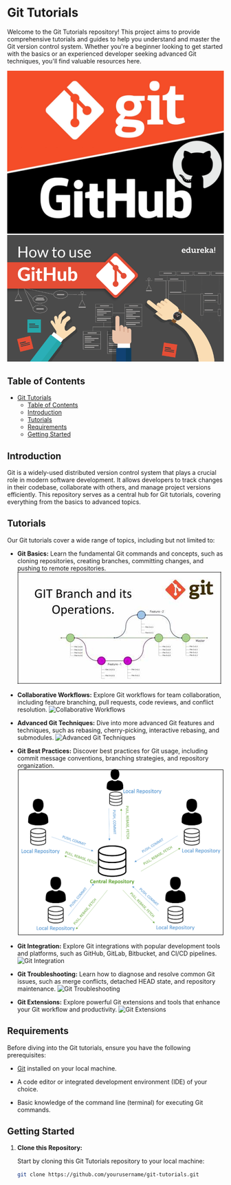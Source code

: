 # Git Tutorials

Welcome to the Git Tutorials repository! This project aims to provide comprehensive tutorials and guides to help you understand and master the Git version control system. Whether you're a beginner looking to get started with the basics or an experienced developer seeking advanced Git techniques, you'll find valuable resources here.

![](git%20and%20github%20tutoraials.jpg)
![Git Logo](./How-to-use-GitHub-A.png)


## Table of Contents

- [Git Tutorials](#git-tutorials)
  - [Table of Contents](#table-of-contents)
  - [Introduction](#introduction)
  - [Tutorials](#tutorials)
  - [Requirements](#requirements)
  - [Getting Started](#getting-started)

## Introduction

Git is a widely-used distributed version control system that plays a crucial role in modern software development. It allows developers to track changes in their codebase, collaborate with others, and manage project versions efficiently. This repository serves as a central hub for Git tutorials, covering everything from the basics to advanced topics.

## Tutorials

Our Git tutorials cover a wide range of topics, including but not limited to:

- **Git Basics:** Learn the fundamental Git commands and concepts, such as cloning repositories, creating branches, committing changes, and pushing to remote repositories.
  ![Git Basics](./OIP.jpg)

- **Collaborative Workflows:** Explore Git workflows for team collaboration, including feature branching, pull requests, code reviews, and conflict resolution.
  ![Collaborative Workflows](https://example.com/images/collaborative_workflows.png)

- **Advanced Git Techniques:** Dive into more advanced Git features and techniques, such as rebasing, cherry-picking, interactive rebasing, and submodules.
  ![Advanced Git Techniques](https://example.com/images/advanced_git.png)

- **Git Best Practices:** Discover best practices for Git usage, including commit message conventions, branching strategies, and repository organization.
  ![Git Best Practices](./branch.png)

- **Git Integration:** Explore Git integrations with popular development tools and platforms, such as GitHub, GitLab, Bitbucket, and CI/CD pipelines.
  ![Git Integration](https://example.com/images/git_integration.png)

- **Git Troubleshooting:** Learn how to diagnose and resolve common Git issues, such as merge conflicts, detached HEAD state, and repository maintenance.
  ![Git Troubleshooting](https://example.com/images/git_troubleshooting.png)

- **Git Extensions:** Explore powerful Git extensions and tools that enhance your Git workflow and productivity.
  ![Git Extensions](https://example.com/images/git_extensions.png)

## Requirements

Before diving into the Git tutorials, ensure you have the following prerequisites:

- [Git](https://git-scm.com/) installed on your local machine.

- A code editor or integrated development environment (IDE) of your choice.

- Basic knowledge of the command line (terminal) for executing Git commands.

## Getting Started

1. **Clone this Repository:**

   Start by cloning this Git Tutorials repository to your local machine:

   ```bash
   git clone https://github.com/yourusername/git-tutorials.git
